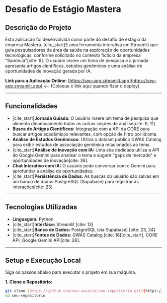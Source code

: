# Desafio de Estágio Mastera

## Descrição do Projeto

Esta aplicação foi desenvolvida como parte do desafio de estágio da empresa Mastera. [cite_start]É uma ferramenta interativa em Streamlit que guia pesquisadores da área da saúde na exploração de oportunidades tecnológicas, conforme solicitado no contexto fictício da empresa "SaúdeJá"[cite: 6]. O usuário insere um tema de pesquisa e a jornada apresenta artigos científicos, estudos genômicos e uma análise de oportunidades de inovação gerada por IA.

**Link para a Aplicação Online:** [https://seu-app.streamlit.app](https://seu-app.streamlit.app) <-- (Coloque o link aqui quando fizer o deploy)

---

## Funcionalidades

* [cite_start]**Jornada Guiada:** O usuário insere um tema de pesquisa que alimenta dinamicamente todas as outras seções de análise[cite: 9, 11].
* **Busca de Artigos Científicos:** Integração com a API da CORE para buscar artigos acadêmicos relevantes, com opção de filtro por idioma.
* **Análise de Estudos Genômicos:** Utiliza o dataset público GWAS Catalog para exibir estudos de associação genômica relacionados ao tema.
* [cite_start]**Análise de Inovação com IA:** Uma aba dedicada utiliza a API do Google Gemini para analisar o tema e sugerir "gaps de mercado" e oportunidades de inovação[cite: 36].
* **Chat Interativo com IA:** O usuário pode conversar com o Gemini para aprofundar a análise de oportunidades.
* [cite_start]**Persistência de Dados:** As buscas do usuário são salvas em um banco de dados PostgreSQL (Supabase) para registrar as interações[cite: 23].

---

## Tecnologias Utilizadas

* **Linguagem:** Python
* [cite_start]**Interface:** Streamlit [cite: 13]
* [cite_start]**Banco de Dados:** PostgreSQL (via Supabase) [cite: 23, 24]
* [cite_start]**Fontes de Dados:** GWAS Catalog [cite: 18][cite_start], CORE API, Google Gemini API[cite: 26].

---

## Setup e Execução Local

Siga os passos abaixo para executar o projeto em sua máquina.

**1. Clone o Repositório:**
```bash
git clone [https://github.com/seu-usuario/seu-repositorio.git](https://github.com/seu-usuario/seu-repositorio.git)
cd seu-repositorio
